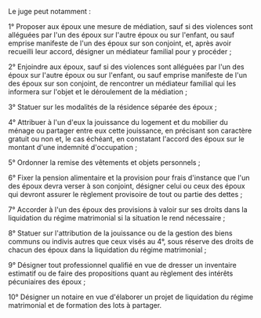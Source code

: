 Le juge peut notamment :

1° Proposer aux époux une mesure de médiation, sauf si des violences sont alléguées par l'un des époux sur l'autre époux ou sur l'enfant, ou sauf emprise manifeste de l'un des époux sur son conjoint, et, après avoir recueilli leur accord, désigner un médiateur familial pour y procéder ;

2° Enjoindre aux époux, sauf si des violences sont alléguées par l'un des époux sur l'autre époux ou sur l'enfant, ou sauf emprise manifeste de l'un des époux sur son conjoint, de rencontrer un médiateur familial qui les informera sur l'objet et le déroulement de la médiation ;

3° Statuer sur les modalités de la résidence séparée des époux ;

4° Attribuer à l'un d'eux la jouissance du logement et du mobilier du ménage ou partager entre eux cette jouissance, en précisant son caractère gratuit ou non et, le cas échéant, en constatant l'accord des époux sur le montant d'une indemnité d'occupation ;

5° Ordonner la remise des vêtements et objets personnels ;

6° Fixer la pension alimentaire et la provision pour frais d'instance que l'un des époux devra verser à son conjoint, désigner celui ou ceux des époux qui devront assurer le règlement provisoire de tout ou partie des dettes ;

7° Accorder à l'un des époux des provisions à valoir sur ses droits dans la liquidation du régime matrimonial si la situation le rend nécessaire ;

8° Statuer sur l'attribution de la jouissance ou de la gestion des biens communs ou indivis autres que ceux visés au 4°, sous réserve des droits de chacun des époux dans la liquidation du régime matrimonial ;

9° Désigner tout professionnel qualifié en vue de dresser un inventaire estimatif ou de faire des propositions quant au règlement des intérêts pécuniaires des époux ;

10° Désigner un notaire en vue d'élaborer un projet de liquidation du régime matrimonial et de formation des lots à partager.
